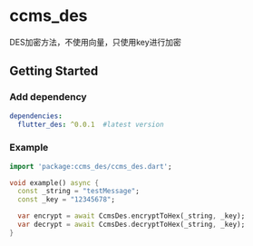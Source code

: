 # ccms_des

DES加密方法，不使用向量，只使用key进行加密

## Getting Started

### Add dependency

```yaml
dependencies:
  flutter_des: ^0.0.1  #latest version
```

### Example

```dart
import 'package:ccms_des/ccms_des.dart';

void example() async {
  const _string = "testMessage";
  const _key = "12345678";

  var encrypt = await CcmsDes.encryptToHex(_string, _key);
  var decrypt = await CcmsDes.decryptToHex(_string, _key);
}
```

